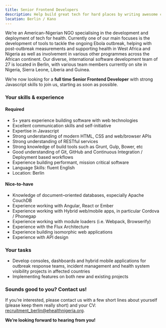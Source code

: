```yaml
---
title: Senior Frontend Developers
description: Help build great tech for hard places by writing awesome code!
location: Berlin / Kano
---
```


We’re an American-Nigerian NGO specialising in the development and deployment of tech for health. Currently one of our main focuses is the development of tools to tackle the ongoing Ebola outbreak, helping with post-outbreak measurements and supporting health in West Africa and Nigeria as well as involvement in various other programmes across the African continent. Our diverse, international software development team of 27 is located in Berlin, with various team members currently on site in Nigeria, Sierra Leone, Liberia and Guinea.

We’re now looking for a __full time Senior Frontend Developer__  with strong Javascript skills to join us, starting as soon as possible.

### Your skills & experience

#### Required
- 5+ years experience building software with web technologies
- Excellent communication skills and self-initiative
- Expertise in Javascript
- Strong understanding of modern HTML, CSS and web/browser APIs
- Strong understanding of RESTful services
- Strong knowledge of build tools such as Grunt, Gulp, Bower, etc
- Good understanding of Git, GitHub and Continuous Integration / Deployment based workflows
- Experience building performant, mission critical software
- Language Skills: fluent English
- Location: Berlin

#### Nice-to-have
- Knowledge of document–oriented databases, especially Apache CouchDB
- Experience working with Angular, React or Ember
- Experience working with Hybrid web/mobile apps, in particular Cordova / Phonegap
- Experience working with module loaders (i.e. Webpack, Browserify)
- Experience with the Flux Architecture
- Experience building isomorphic web applications
- Experience with API design


### Your tasks

- Develop consoles, dashboards and hybrid mobile applications for outbreak response teams, incident management and health system visibility projects in affected countries
- Implementing features on both new and existing projects

### Sounds good to you? Contact us!

If you’re interested, please contact us with a few short lines about yourself (please keep them really short) and your CV: recruitment_berlin@ehealthnigeria.org.

__We’re looking forward to hearing from you!__

